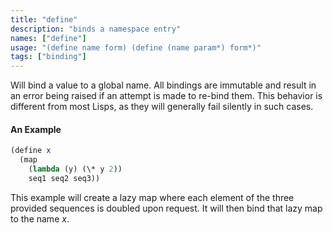 ```yaml
---
title: "define"
description: "binds a namespace entry"
names: ["define"]
usage: "(define name form) (define (name param*) form*)"
tags: ["binding"]
---
```


Will bind a value to a global name. All bindings are immutable and result in an error being raised if an attempt is made to re-bind them. This behavior is different from most Lisps, as they will generally fail silently in such cases.

#### An Example

```scheme
(define x
  (map
    (lambda (y) (\* y 2))
    seq1 seq2 seq3))
```

This example will create a lazy map where each element of the three provided sequences is doubled upon request. It will then bind that lazy map to the name _x_.
